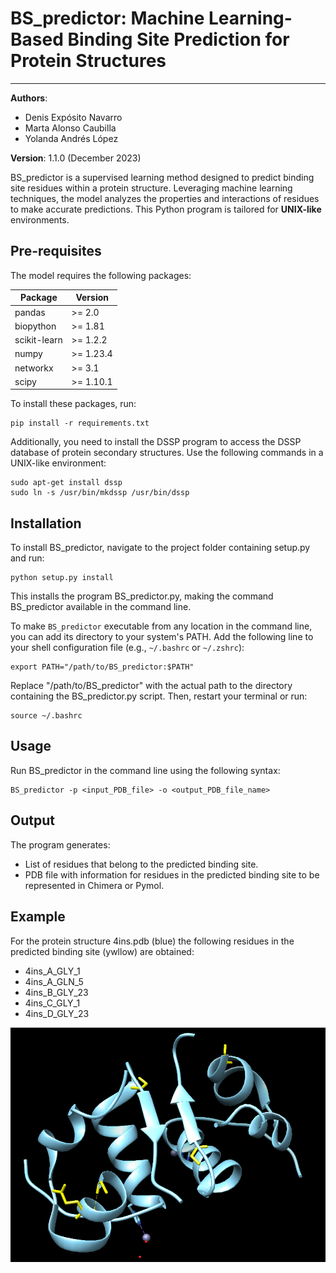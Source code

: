 # BS_predictor: Machine Learning-Based Binding Site Prediction for Protein Structures

------------------------------------
**Authors**:
- Denis Expósito Navarro
- Marta Alonso Caubilla
- Yolanda Andrés López

**Version**: 1.1.0 (December 2023)

BS_predictor is a supervised learning method designed to predict binding site residues within a protein structure. Leveraging machine learning techniques, the model analyzes the properties and interactions of residues to make accurate predictions. This Python program is tailored for **UNIX-like** environments.

Pre-requisites
----
The model requires the following packages:

| Package        | Version |
| -------------- | ------- |
| pandas         | >= 2.0   |
| biopython      | >= 1.81  |
| scikit-learn   | >= 1.2.2 |
| numpy          | >= 1.23.4|
| networkx       | >= 3.1   |
| scipy          | >= 1.10.1|

To install these packages, run:

    pip install -r requirements.txt

Additionally, you need to install the DSSP program to access the DSSP database of protein secondary structures. Use the following commands in a UNIX-like environment:

    sudo apt-get install dssp
    sudo ln -s /usr/bin/mkdssp /usr/bin/dssp

Installation
----
To install BS_predictor, navigate to the project folder containing setup.py and run:

    python setup.py install

This installs the program BS_predictor.py, making the command BS_predictor
available in the command line.

To make `BS_predictor` executable from any location in the command line, you can add its directory to your system's PATH.
Add the following line to your shell configuration file (e.g., `~/.bashrc` or `~/.zshrc`):


    export PATH="/path/to/BS_predictor:$PATH"

Replace "/path/to/BS_predictor" with the actual path to the directory containing the BS_predictor.py script.
Then, restart your terminal or run:

    source ~/.bashrc

Usage
-----
Run BS_predictor in the command line using the following syntax:

    BS_predictor -p <input_PDB_file> -o <output_PDB_file_name>

Output
--------------------
The program generates:

- List of residues that belong to the predicted binding site.
- PDB file with information for residues in the predicted binding site to be represented in Chimera or Pymol.

Example
--------------------
For the protein structure 4ins.pdb (blue) the following residues in the predicted binding site (ywllow)
are obtained:

- 4ins_A_GLY_1
- 4ins_A_GLN_5
- 4ins_B_GLY_23 
- 4ins_C_GLY_1
- 4ins_D_GLY_23 

![Predicted Binding Site](BS_predictor/images/4ins_prediction.png)